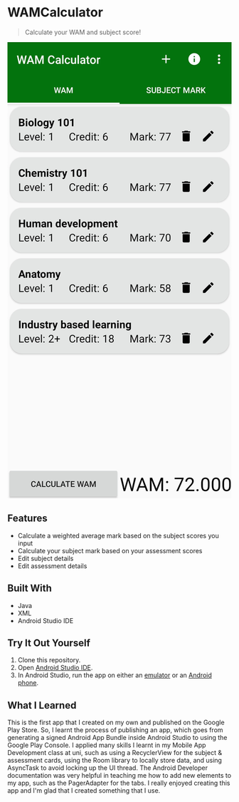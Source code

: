 # WAMCalculator

> Calculate your WAM and subject score!

<img src="./images/screenshot.jpg">

## Features

- Calculate a weighted average mark based on the subject scores you input
- Calculate your subject mark based on your assessment scores
- Edit subject details
- Edit assessment details

## Built With

- Java
- XML
- Android Studio IDE

## Try It Out Yourself

1. Clone this repository.
2. Open [Android Studio IDE](https://developer.android.com/studio).
3. In Android Studio, run the app on either an [emulator](https://developer.android.com/studio/run/emulator) or an [Android phone](https://developer.android.com/studio/run/device).

## What I Learned

This is the first app that I created on my own and published on the Google Play Store. So, I learnt the process of publishing an app, which goes from generating a signed Android App Bundle inside Android Studio to using the Google Play Console. I applied many skills I learnt in my Mobile App Development class at uni, such as using a RecyclerView for the subject & assessment cards, using the Room library to locally store data, and using AsyncTask to avoid locking up the UI thread. The Android Developer documentation was very helpful in teaching me how to add new elements to my app, such as the PagerAdapter for the tabs. I really enjoyed creating this app and I'm glad that I created something that I use.   
